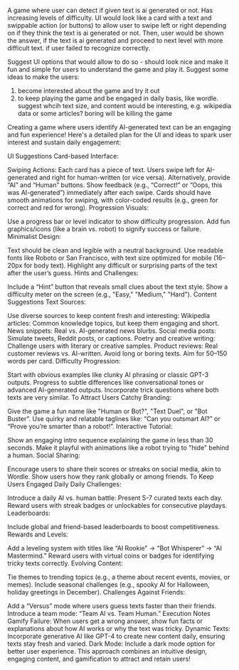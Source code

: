 A game where user can detect if given text is ai generated or not.
Has increasing levels of difficulty.
UI would look like a card with a text and swippable action (or buttons) to allow user to swipe left or right depending on if they think the text is ai generated or not. Then, user would be shown the answer, if the text is ai generated and proceed to next level with more difficult text. if user failed to recognize correctly.

Suggest UI options that would allow to do so - should look nice and make it fun and simple for users to understand the game and play it.
Suggest some ideas to make the users:
1. become interested about the game and try it out
2. to keep playing the game and be engaged in daily basis, like wordle.
suggest whcih text size, and content would be interesting, e.g. wikipedia data or some articles? boring will be killing the game




Creating a game where users identify AI-generated text can be an engaging and fun experience! Here's a detailed plan for the UI and ideas to spark user interest and sustain daily engagement:

UI Suggestions
Card-based Interface:

Swiping Actions: Each card has a piece of text. Users swipe left for AI-generated and right for human-written (or vice versa). Alternatively, provide “AI” and “Human” buttons.
Show feedback (e.g., “Correct!” or “Oops, this was AI-generated”) immediately after each swipe.
Cards should have smooth animations for swiping, with color-coded results (e.g., green for correct and red for wrong).
Progression Visuals:

Use a progress bar or level indicator to show difficulty progression.
Add fun graphics/icons (like a brain vs. robot) to signify success or failure.
Minimalist Design:

Text should be clean and legible with a neutral background.
Use readable fonts like Roboto or San Francisco, with text size optimized for mobile (16–20px for body text).
Highlight any difficult or surprising parts of the text after the user’s guess.
Hints and Challenges:

Include a “Hint” button that reveals small clues about the text style.
Show a difficulty meter on the screen (e.g., "Easy," "Medium," "Hard").
Content Suggestions
Text Sources:

Use diverse sources to keep content fresh and interesting:
Wikipedia articles: Common knowledge topics, but keep them engaging and short.
News snippets: Real vs. AI-generated news blurbs.
Social media posts: Simulate tweets, Reddit posts, or captions.
Poetry and creative writing: Challenge users with literary or creative samples.
Product reviews: Real customer reviews vs. AI-written.
Avoid long or boring texts. Aim for 50–150 words per card.
Difficulty Progression:

Start with obvious examples like clunky AI phrasing or classic GPT-3 outputs.
Progress to subtle differences like conversational tones or advanced AI-generated outputs.
Incorporate trick questions where both texts are very similar.
To Attract Users
Catchy Branding:

Give the game a fun name like "Human or Bot?", "Text Duel", or "Bot Buster".
Use quirky and relatable taglines like: “Can you outsmart AI?” or “Prove you’re smarter than a robot!”.
Interactive Tutorial:

Show an engaging intro sequence explaining the game in less than 30 seconds.
Make it playful with animations like a robot trying to "hide" behind a human.
Social Sharing:

Encourage users to share their scores or streaks on social media, akin to Wordle.
Show users how they rank globally or among friends.
To Keep Users Engaged Daily
Daily Challenges:

Introduce a daily AI vs. human battle: Present 5-7 curated texts each day.
Reward users with streak badges or unlockables for consecutive playdays.
Leaderboards:

Include global and friend-based leaderboards to boost competitiveness.
Rewards and Levels:

Add a leveling system with titles like “AI Rookie” -> “Bot Whisperer” -> “AI Mastermind.”
Reward users with virtual coins or badges for identifying tricky texts correctly.
Evolving Content:

Tie themes to trending topics (e.g., a theme about recent events, movies, or memes).
Include seasonal challenges (e.g., spooky AI for Halloween, holiday greetings in December).
Challenges Against Friends:

Add a “Versus” mode where users guess texts faster than their friends.
Introduce a team mode: “Team AI vs. Team Human.”
Execution Notes
Gamify Failure: When users get a wrong answer, show fun facts or explanations about how AI works or why the text was tricky.
Dynamic Texts: Incorporate generative AI like GPT-4 to create new content daily, ensuring texts stay fresh and varied.
Dark Mode: Include a dark mode option for better user experience.
This approach combines an intuitive design, engaging content, and gamification to attract and retain users!